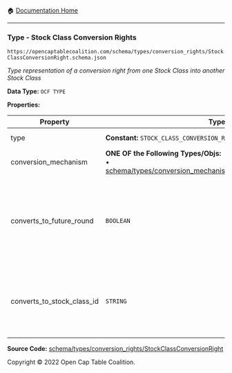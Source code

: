 :house: [Documentation Home](../../../../)

---

### Type - Stock Class Conversion Rights

`https://opencaptablecoalition.com/schema/types/conversion_rights/StockClassConversionRight.schema.json`

_Type representation of a conversion right from one Stock Class into another Stock Class_

**Data Type:** `OCF TYPE`

**Properties:**

| Property                   | Type                                                                                                                                                                                      | Description                                                                                                         | Required   |
| -------------------------- | ----------------------------------------------------------------------------------------------------------------------------------------------------------------------------------------- | ------------------------------------------------------------------------------------------------------------------- | ---------- |
| type                       | **Constant:** `STOCK_CLASS_CONVERSION_RIGHT`                                                                                                                                              | Scalar Constant                                                                                                     | -          |
| conversion_mechanism       | **ONE OF the Following Types/Objs:**</br>&bull; [schema/types/conversion_mechanisms/RatioConversionMechanism](../../../../schema/types/conversion_mechanisms/RatioConversionMechanism.md) |                                                                                                                     | `REQUIRED` |
| converts_to_future_round   | `BOOLEAN`                                                                                                                                                                                 | Is this stock class potentially convertible into a future, as-yet undetermined stock class (e.g. Founder Preferred) | -          |
| converts_to_stock_class_id | `STRING`                                                                                                                                                                                  | The identifier of the existing, known stock class this stock class can convert into                                 | -          |

**Source Code:** [schema/types/conversion_rights/StockClassConversionRight](/../../../../../schema/types/conversion_rights/StockClassConversionRight.schema.json)

Copyright © 2022 Open Cap Table Coalition.
